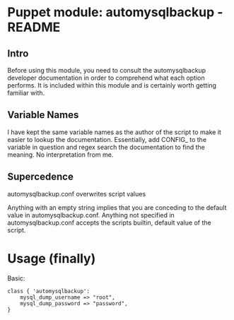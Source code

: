 # Puppet module: automysqlbackup - README

## Intro

Before using this module, you need to consult the automysqlbackup developer documentation in order to comprehend what each option performs. It is included within this module and is certainly worth getting familiar with.

## Variable Names

I have kept the same variable names as the author of the script to make it easier to lookup the documentation. Essentially, add CONFIG_ to the variable in question and regex search the documentation to find the meaning. No interpretation from me.

## Supercedence

automysqlbackup.conf overwrites script values

Anything with an empty string implies that you are conceding to the default value in automysqlbackup.conf. Anything not specified in automysqlbackup.conf accepts the scripts builtin, default value of the script.

# Usage (finally)

Basic:

	class { 'automysqlbackup':
		mysql_dump_username	=> "root",
		mysql_dump_password => "password",
	}